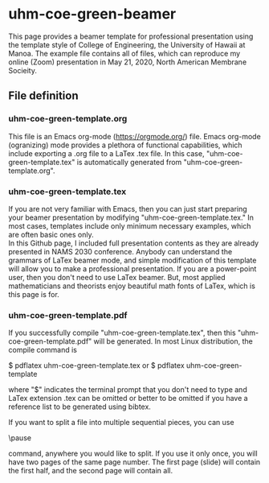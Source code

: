 # uhm-coe-green-beamer
This page provides a beamer template for professional presentation using the template style of College of Engineering, the University of Hawaii at Manoa.
The example file contains all of files, which can reproduce my online (Zoom) presentation in May 21, 2020, North American Membrane Socieity.


## File definition

### uhm-coe-green-template.org
This file is an Emacs org-mode (https://orgmode.org/) file.
Emacs org-mode (ogranizing) mode provides a plethora of functional capabilities, which include exporting a .org file to a LaTex .tex file.  In this case, "uhm-coe-green-template.tex" is automatically generated from "uhm-coe-green-template.org".

### uhm-coe-green-template.tex
If you are not very familiar with Emacs, then you can just start preparing your beamer presentation by modifying "uhm-coe-green-template.tex." In most cases, templates include only minimum necessary examples, which are often basic ones only.  
In this Github page, I included full presentation contents as they are already presented in NAMS 2030 conference. Anybody can understand the grammars of LaTex beamer mode, and simple modification of this template will allow you to make a professional presentation. If you are a power-point user, then you don't need to use LaTex beamer. But, most applied mathematicians and theorists enjoy beautiful math fonts of LaTex, which is this page is for.  

### uhm-coe-green-template.pdf
If you successfully compile "uhm-coe-green-template.tex", then this "uhm-coe-green-template.pdf" will be generated. In most Linux distribution, the compile command is

$ pdflatex uhm-coe-green-template.tex
or
$ pdflatex uhm-coe-green-template

where "$" indicates the terminal prompt that you don't need to type and LaTex extension .tex can be omitted or better to be omitted if you have a reference list to be generated using bibtex.

If you want to split a file into multiple sequential pieces, you can use 

\pause

command, anywhere you would like to split. If you use it only once, you will have two pages of the same page number. The first page (slide) will contain the first half, and the second page will contain all. 
